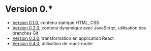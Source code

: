 # Version 0.*

- [Version 0.1.0](version-0.1.0.md), contenu statique HTML, CSS
- [Version 0.2.0](version-0.2.0.md), contenu dynamique avec JavaScript, utilisation des branches Git
- [Version 0.3.0](version-0.3.0.md), transformation en application React
- [Version 0.4.0](version-0.4.0.md), utilisation de react-router